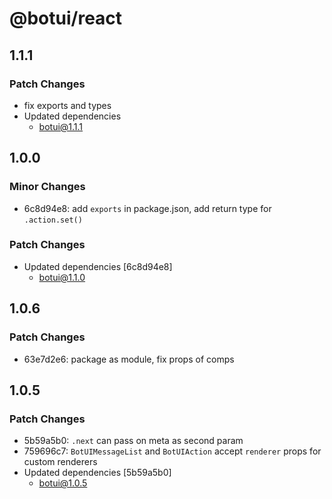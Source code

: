 # @botui/react

## 1.1.1

### Patch Changes

- fix exports and types
- Updated dependencies
  - botui@1.1.1

## 1.0.0

### Minor Changes

- 6c8d94e8: add `exports` in package.json, add return type for `.action.set()`

### Patch Changes

- Updated dependencies [6c8d94e8]
  - botui@1.1.0

## 1.0.6

### Patch Changes

- 63e7d2e6: package as module, fix props of comps

## 1.0.5

### Patch Changes

- 5b59a5b0: `.next` can pass on meta as second param
- 759696c7: `BotUIMessageList` and `BotUIAction` accept `renderer` props for custom renderers
- Updated dependencies [5b59a5b0]
  - botui@1.0.5
